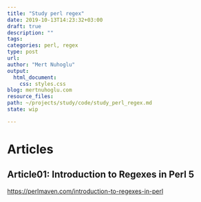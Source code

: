 ```yaml
---
title: "Study perl regex"
date: 2019-10-13T14:23:32+03:00 
draft: true
description: ""
tags:
categories: perl, regex
type: post
url:
author: "Mert Nuhoglu"
output:
  html_document:
    css: styles.css
blog: mertnuhoglu.com
resource_files:
path: ~/projects/study/code/study_perl_regex.md
state: wip

---
```


# Articles

## Article01: Introduction to Regexes in Perl 5

https://perlmaven.com/introduction-to-regexes-in-perl

